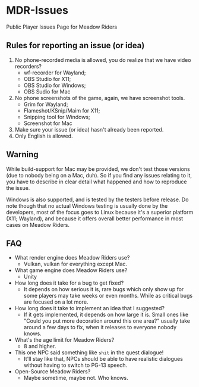 # MDR-Issues
Public Player Issues Page for Meadow Riders
## Rules for reporting an issue (or idea)
1. No phone-recorded media is allowed, you do realize that we have video recorders?
   * wf-recorder for Wayland;
   * OBS Studio for X11;
   * OBS Studio for Windows;
   * OBS Sudio for Mac
2. No phone screenshots of the game, again, we have screenshot tools.
   * Grim for Wayland;
   * Flameshot/KSnip/Maim for X11;
   * Snipping tool for Windows;
   * Screenshot for Mac
3. Make sure your issue (or idea) hasn't already been reported.
4. Only English is allowed.
## Warning
While build-support for Mac may be provided, we don't test those versions (due to nobody being on a Mac, duh). So if you find any issues relating to it, you have to describe in clear detail what happened and how to reproduce the issue.

Windows is also supported, and is tested by the testers before release. Do note though that no actual Windows testing is usually done by the developers, most of the focus goes to Linux because it's a superior platform (X11; Wayland), and because it offers overall better performance in most cases on Meadow Riders.

## FAQ
* What render engine does Meadow Riders use?
  * Vulkan, vulkan for everything except Mac.
* What game engine does Meadow Riders use?
  * Unity
* How long does it take for a bug to get fixed?
  * It depends on how serious it is, rare bugs which only show up for some players may take weeks or even months. While as critical bugs are focused on a lot more.
* How long does it take to implement an idea that I suggested?
  * If it gets implemented, it depends on how large it is. Small ones like "Could you put more decoration around this one area?" usually take around a few days to fix, when it releases to everyone nobody knows.
* What's the age limit for Meadow Riders?
  * 8 and higher.
* This one NPC said something like `shit` in the quest dialogue!
  * It'll stay like that, NPCs should be able to have realistic dialogues without having to switch to PG-13 speech.
* Open-Source Meadow Riders?
  * Maybe sometime, maybe not. Who knows.
